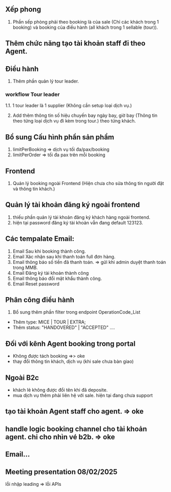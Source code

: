 ## Xếp phong

1. Phần sếp phòng phải theo booking là của sale (Chỉ các khách trong 1 booking) và booking của điều hành (all khách trong 1 sellable (tour)).

## Thêm chức năng tạo tài khoản staff đi theo Agent.

## Điều hành

1. Thêm phần quản lý tour leader.

### workflow Tour leader

1.1. 1 tour leader là 1 supplier (Không cần setup loại dịch vụ.)

2. Add thêm thông tin số hiệu chuyến bay ngày bay, giờ bay (Thông tin theo từng loại dịch vụ đi kèm trong tour.) theo từng khách.

## Bổ sung Cấu hình phần sản phẩm

1. limitPerBooking => dịch vụ tối đa/pax/booking
2. limitPerOrder => tối đa pax trên mỗi booking

## Frontend

1. Quản lý booking ngoài Frontend (Hiện chưa cho sửa thông tin người đặt và thông tin khách.)

## Quản lý tài khoản đăng ký ngoài frontend

1. thiếu phần quản lý tài khoản đăng ký khách hàng ngoài frontend.
2. hiện tại password đăng ký tài khoản vẫn đang default 123123.

## Các tempalate Email:

1. Email Sau khi booking thành công.
2. Email Xác nhận sau khi thanh toán full đơn hàng.
3. Email thông báo số tiền đã thanh toán. => gửi khi admin duyệt thanh toán trong MMB.
4. Email Đăng ký tài khoản thành công
5. Email thông báo đổi mật khẩu thành công.
6. Email Reset password

## Phân công điều hành

1. Bổ sung thêm phần filter trong endpoint OperationCode_List

- Thêm type: MICE | TOUR | EXTRA;
- Thêm status: "HANDOVERED" | "ACCEPTED" ....

## Đối với kênh Agent booking trong portal

- Không được tách booking =>> oke
- thay đổi thông tin khách, dịch vụ (khi sale chưa bàn giao)

## Ngoài B2c

- khách lẻ không được đổi tên khi đã deposite.
- mua dịch vụ thêm phải liên hệ với sale. hiện tại đang chưa support

## tạo tài khoản Agent staff cho agent. => oke

## handle logic booking channel cho tài khoản agent. chỉ cho nhìn vé b2b. => oke

## Email...

## Meeting presentation 08/02/2025

lỗi nhập leading => lỗi APIs

